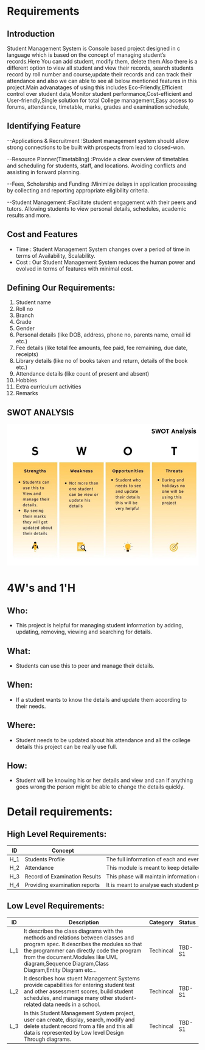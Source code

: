 # Requirements
## Introduction
Student Management System is Console based project designed in c language which is based on the concept of managing student’s records.Here You can add student, modify them, delete them.Also there is a different option to view all student and view their records, search students record by roll number and course,update their records and can track their attendance and also we can able to see all below mentioned features in this project.Main advanatages of using this includes Eco-Friendly,Efficient control over student data,Monitor student performance,Cost-efficient and User-friendly,Single solution for total College management,Easy access to forums, attendance, timetable, marks, grades and examination schedule,

 
## Identifying Feature
  --Applications & Recruitment    :Student management system should allow strong connections to be built with prospects from lead to closed-won.
  
  --Resource Planner(Timetabling) :Provide a clear overview of timetables and scheduling for students, staff, and locations. Avoiding conflicts and assisting in forward planning.
  
  
  --Fees, Scholarship and Funding :Minimize delays in application processing by collecting and reporting appropriate eligibility criteria.
  
  --Student Management            :Facilitate student engagement with their peers and tutors. Allowing students to view personal details, schedules, academic results and more.
  
  
## Cost and Features
  - Time : Student Management System changes over a period of time in terms of Availability, Scalability.
  - Cost : Our Student Management System reduces the human power and evolved in terms of features with minimal cost.
  
## Defining Our Requirements:
   1.	Student name
   2.	Roll no
   3.	Branch
   4.	Grade
   5.	Gender
   6.	Personal details (like DOB, address, phone no, parents name, email id etc.)
   7.	Fee details (like total fee amounts, fee paid, fee remaining, due date, receipts)
   8.	Library details (like no of books taken and return, details of the book etc.)
   9.	Attendance details (like count of present and absent)
  10.	Hobbies
  11.	Extra curriculum activities
  12.	Remarks

## SWOT ANALYSIS
![swotanalysis](swot.png)

# 4W&#39;s and 1&#39;H

## Who:

* This project is helpful for managing student information by adding, updating, removing, viewing and searching for details.

## What:

* Students can use this to peer and manage their details.

## When:

* If a student wants to know the details and update them according to their needs.

## Where:

*  Student needs to be updated about his attendance and all the college details this project can be really use full.

## How:

* Student will be knowing his or her details and view and can If anything goes wrong the person might be able to change the details quickly.


# Detail requirements:

## High Level Requirements:

|ID|Concept|Description|status|
|--|-------|-----------|------|
|H_1|Students Profile|The full information of each and every student must bemaintained in System along with the facility to regularly update it from timeto time at regular intervals which will be easily possible through eachstudents unique id.|Completed|
|H_2|Attendance|This module is meant to keep detailed record of the studentsthroughout the session. It includes attendance of students in regular classes,lectures, seminars, practicals, clinical work.|Completed|
|H_3|Record of Examination Results|This phase will maintain information ofstudents performance track record. All the result of student includinginternal class test, unit test, mid semester marks, sessional marks ,practicalexams and final examination record will be kept.|TBD|
|H_4|Providing examination reports|It is meant to analyse each student performance on the individual level as well as among the group.|TBD|


## Low Level Requirements: 
| ID | Description | Category | Status | 
| ----- | ----- | ------- | ---------|
| L_1 | It describes the class diagrams with the methods and relations between classes and program spec. It describes the modules so that the programmer can directly code the program from the document.Modules like UML diagram,Sequence Diagram,Class Diagram,Entity Diagram etc...  | Techincal | TBD-S1 | 
| L_2 | It describes how stuent Management Systems provide capabilities for entering student test and other assessment scores, build student schedules, and manage many other student-related data needs in a school. | Techincal | TBD-S1 |
| L_3 | In this Student Management System project, user can create, display, search, modify and delete student record from a file and this all data is represented by Low level Design Through diagrams. | Techincal | TBD-S1 | 



